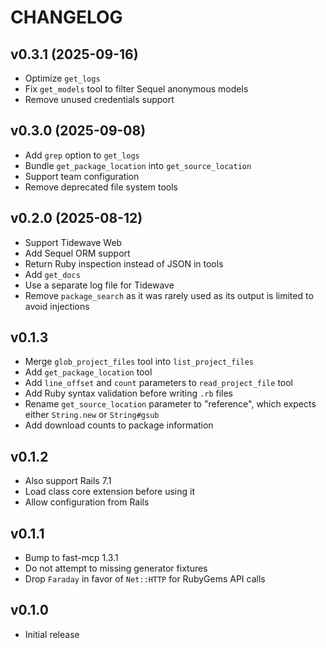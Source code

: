 # CHANGELOG

## v0.3.1 (2025-09-16)

* Optimize `get_logs`
* Fix `get_models` tool to filter Sequel anonymous models
* Remove unused credentials support

## v0.3.0 (2025-09-08)

* Add `grep` option to `get_logs`
* Bundle `get_package_location` into `get_source_location`
* Support team configuration
* Remove deprecated file system tools

## v0.2.0 (2025-08-12)

* Support Tidewave Web
* Add Sequel ORM support
* Return Ruby inspection instead of JSON in tools
* Add `get_docs`
* Use a separate log file for Tidewave
* Remove `package_search` as it was rarely used as its output is limited to avoid injections

## v0.1.3

* Merge `glob_project_files` tool into `list_project_files`
* Add `get_package_location` tool
* Add `line_offset` and `count` parameters to `read_project_file` tool
* Add Ruby syntax validation before writing `.rb` files
* Rename `get_source_location` parameter to "reference", which expects either `String.new` or `String#gsub`
* Add download counts to package information

## v0.1.2

* Also support Rails 7.1
* Load class core extension before using it
* Allow configuration from Rails

## v0.1.1

* Bump to fast-mcp 1.3.1
* Do not attempt to missing generator fixtures
* Drop `Faraday` in favor of `Net::HTTP` for RubyGems API calls

## v0.1.0

* Initial release